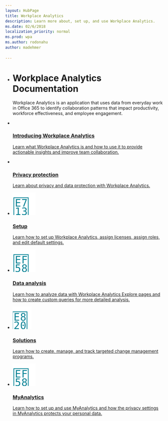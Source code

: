 ```yaml
---
layout: HubPage
title: Workplace Analytics
description: Learn more about, set up, and use Workplace Analytics.
ms.date: 02/6/2018
localization_priority: normal 
ms.prod: wpa
ms.author: rodonahu
author: madehmer

---
```


<ul class="cardsY panelContent singlePanelContent">
    <li>
        <h1>Workplace Analytics Documentation</h1>
            <p>Workplace Analytics is an application that uses data from everyday work in Office 365 to identify collaboration patterns that impact productivity, workforce effectiveness, and employee engagement.</p>
    </li>
</ul>

<ul class="cardsY panelContent singlePanelContent cols cols2">
    <li>
        <a href="https://docs.microsoft.com/en-us/workplace-analytics/">
        <div class="cardSize">
            <div class="cardPadding">
                <div class="card">
                    <div class="cardImageOuter">
                        <div class="cardImage">
                            <img src="/Images/icon-checklist.svg" alt="" />
                        </div>
                    </div>
                    <div class="cardText">
                        <h3>Introducing Workplace Analytics</h3>
                        <p>Learn what Workplace Analytics is and how to use it to provide actionable insights and improve team collaboration.</p>
                    </div>
                </div>
            </div>
        </div>
        </a>
    </li>
    <li>
        <a href="https://docs.microsoft.com/en-us/workplace-analytics/setup/set-up-workplace-analytics">
        <div class="cardSize">
            <div class="cardPadding">
                <div class="card">
                    <div class="cardImageOuter">
                        <div class="cardImage">
                            <img src="/Images/icon-privacy.svg" alt="" />
                        </div>
                    </div>
                    <div class="cardText">
                        <h3>Privacy protection</h3>
                        <p>Learn about privacy and data protection with Workplace Analytics.</p>
                    </div>
                </div>
            </div>
        </div>
        </a>
    </li>
    <li>
        <a href="https://docs.microsoft.com/en-us/workplace-analytics/setup/set-up-workplace-analytics">
        <div class="cardSize">
            <div class="cardPadding">
                <div class="card">
                    <div class="cardImageOuter">
                        <div class="cardImage">
                            <img src="Images/icon-setup.svg" alt="" />
                        </div>
                    </div>
                    <div class="cardText">
                        <h3>Setup</h3>
                        <p>Learn how to set up Workplace Analytics, assign licenses, assign roles, and edit default settings.</p>
                    </div>
                </div>
            </div>
        </div>
        </a>
    </li>
    <li>
        <a href="https://review.docs.microsoft.com/en-us/Workplace-Analytics/use/analyze-intro?branch=MD-toc-reorg">
        <div class="cardSize">
            <div class="cardPadding">
                <div class="card">
                    <div class="cardImageOuter">
                        <div class="cardImage">
                            <img src="Images/icon-personaldata.svg" alt="" />
                        </div>
                    </div>
                    <div class="cardText">
                        <h3>Data analysis</h3>
                        <p>Learn how to analyze data with Workplace Analytics Explore pages and how to create custom queries for more detailed analysis.</p>
                    </div>
                </div>
            </div>
        </div>
        </a>
    </li>
    <li>
        <a href="https://docs.microsoft.com/en-us/workplace-analytics/tutorials/solutions-intro">
        <div class="cardSize">
            <div class="cardPadding">
                <div class="card">
                    <div class="cardImageOuter">
                        <div class="cardImage">
                            <img src="Images/icon-solutions.svg" alt="" />
                        </div>
                    </div>
                    <div class="cardText">
                        <h3>Solutions</h3>
                        <p>Learn how to create, manage, and track targeted change management programs.</p>
                    </div>
                </div>
            </div>
        </div>
        </a>
    </li>
    <li>
        <a href="https://docs.microsoft.com/en-us/workplace-analytics/myanalytics/mya-landing-page">
        <div class="cardSize">
            <div class="cardPadding">
                <div class="card">
                    <div class="cardImageOuter">
                        <div class="cardImage">
                            <img src="Images/icon-personaldata.svg" alt="" />
                        </div>
                    </div>
                    <div class="cardText">
                        <h3>MyAnalytics</h3>
                        <p>Learn how to set up and use MyAnalytics and how the privacy settings in MyAnalytics protects your personal data.</p>
                    </div>
                </div>
            </div>
        </div>
        </a>
    </li>
</ul>
